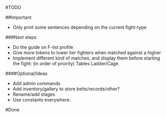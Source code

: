 #TODO

##Important
-   Only print some sentences depending on the current fight-type

###Next steps
-   Do the guide on F-list profile
-   Give more tokens to lower tier fighters when matched against a higher
-   Implement different kind of matches, and display them before starting the fight: (in order of priority)
    Tables
    Ladder/Cage

####Optional/Ideas
-   Add admin commands
-   Add inventory/gallery to store belts/records/other?
-   Rename/add stages
-   Use constants everywhere.



#Done

